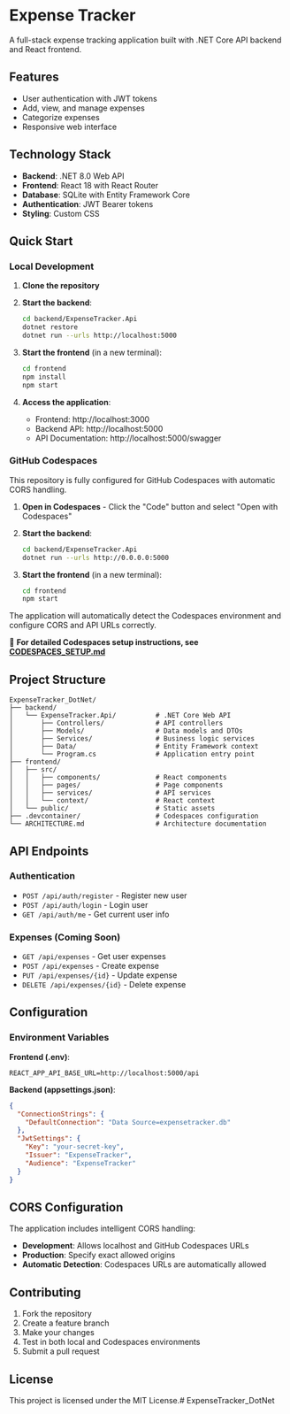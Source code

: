 # Expense Tracker

A full-stack expense tracking application built with .NET Core API backend and React frontend.

## Features

- User authentication with JWT tokens
- Add, view, and manage expenses
- Categorize expenses
- Responsive web interface

## Technology Stack

- **Backend**: .NET 8.0 Web API
- **Frontend**: React 18 with React Router
- **Database**: SQLite with Entity Framework Core
- **Authentication**: JWT Bearer tokens
- **Styling**: Custom CSS

## Quick Start

### Local Development

1. **Clone the repository**
2. **Start the backend**:
   ```bash
   cd backend/ExpenseTracker.Api
   dotnet restore
   dotnet run --urls http://localhost:5000
   ```

3. **Start the frontend** (in a new terminal):
   ```bash
   cd frontend
   npm install
   npm start
   ```

4. **Access the application**:
   - Frontend: http://localhost:3000
   - Backend API: http://localhost:5000
   - API Documentation: http://localhost:5000/swagger

### GitHub Codespaces

This repository is fully configured for GitHub Codespaces with automatic CORS handling.

1. **Open in Codespaces** - Click the "Code" button and select "Open with Codespaces"

2. **Start the backend**:
   ```bash
   cd backend/ExpenseTracker.Api
   dotnet run --urls http://0.0.0.0:5000
   ```

3. **Start the frontend** (in a new terminal):
   ```bash
   cd frontend
   npm start
   ```

The application will automatically detect the Codespaces environment and configure CORS and API URLs correctly.

📖 **For detailed Codespaces setup instructions, see [CODESPACES_SETUP.md](./CODESPACES_SETUP.md)**

## Project Structure

```
ExpenseTracker_DotNet/
├── backend/
│   └── ExpenseTracker.Api/          # .NET Core Web API
│       ├── Controllers/             # API controllers
│       ├── Models/                  # Data models and DTOs
│       ├── Services/                # Business logic services
│       ├── Data/                    # Entity Framework context
│       └── Program.cs               # Application entry point
├── frontend/
│   ├── src/
│   │   ├── components/              # React components
│   │   ├── pages/                   # Page components
│   │   ├── services/                # API services
│   │   └── context/                 # React context
│   └── public/                      # Static assets
├── .devcontainer/                   # Codespaces configuration
└── ARCHITECTURE.md                  # Architecture documentation
```

## API Endpoints

### Authentication
- `POST /api/auth/register` - Register new user
- `POST /api/auth/login` - Login user
- `GET /api/auth/me` - Get current user info

### Expenses (Coming Soon)
- `GET /api/expenses` - Get user expenses
- `POST /api/expenses` - Create expense
- `PUT /api/expenses/{id}` - Update expense
- `DELETE /api/expenses/{id}` - Delete expense

## Configuration

### Environment Variables

**Frontend (.env)**:
```
REACT_APP_API_BASE_URL=http://localhost:5000/api
```

**Backend (appsettings.json)**:
```json
{
  "ConnectionStrings": {
    "DefaultConnection": "Data Source=expensetracker.db"
  },
  "JwtSettings": {
    "Key": "your-secret-key",
    "Issuer": "ExpenseTracker",
    "Audience": "ExpenseTracker"
  }
}
```

## CORS Configuration

The application includes intelligent CORS handling:

- **Development**: Allows localhost and GitHub Codespaces URLs
- **Production**: Specify exact allowed origins
- **Automatic Detection**: Codespaces URLs are automatically allowed

## Contributing

1. Fork the repository
2. Create a feature branch
3. Make your changes
4. Test in both local and Codespaces environments
5. Submit a pull request

## License

This project is licensed under the MIT License.# ExpenseTracker_DotNet

